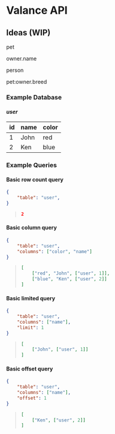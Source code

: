 # Valance API

## Ideas (WIP)

pet

owner.name

person

pet:owner.breed



### Example Database

#### *user*

| id | name | color |
| -- | ---- | ----- |
| 1  | John | red   |
| 2  | Ken  | blue  |

### Example Queries

#### Basic row count query

```json
{
    "table": "user",
}
```
> ```json
> 2
> ```

#### Basic column query

```json
{
    "table": "user",
    "columns": ["color", "name"]
}
```
> ```json
> [
>     ["red", "John", ["user", 1]],
>     ["blue", "Ken", ["user", 2]]
> ]
> ```

#### Basic limited query

```json
{
    "table": "user",
    "columns": ["name"],
    "limit": 1
}
```
> ```json
> [
>     ["John", ["user", 1]]
> ]
> ```

#### Basic offset query

```json
{
    "table": "user",
    "columns": ["name"],
    "offset": 1
}
```
> ```json
> [
>     ["Ken", ["user", 2]]
> ]
> ```
